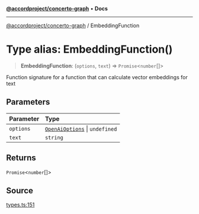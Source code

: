 [**@accordproject/concerto-graph**](../README.md) • **Docs**

***

[@accordproject/concerto-graph](../README.md) / EmbeddingFunction

# Type alias: EmbeddingFunction()

> **EmbeddingFunction**: (`options`, `text`) => `Promise`\<`number`[]\>

Function signature for a function that can calculate
vector embeddings for text

## Parameters

| Parameter | Type |
| :------ | :------ |
| `options` | [`OpenAiOptions`](OpenAiOptions.md) \| `undefined` |
| `text` | `string` |

## Returns

`Promise`\<`number`[]\>

## Source

[types.ts:151](https://github.com/accordproject/lab-concerto-graph/blob/2b51c2d9858660c3c1b92d2eae736c7866fe4297/src/types.ts#L151)
